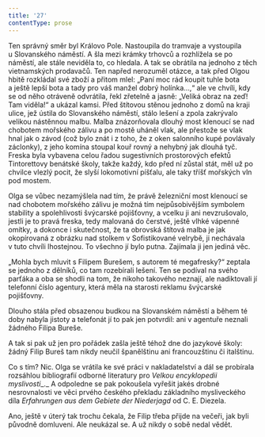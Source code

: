 ```yaml
---
title: '27'
contentType: prose
---
```


<section>

Ten správný směr byl Královo Pole. Nastoupila do tramvaje a vystoupila u Slovanského náměstí. A šla mezi krámky trhovců a rozhlížela se po náměstí, ale stále neviděla to, co hledala. A tak se obrátila na jednoho z těch vietnamských prodavačů. Ten napřed nerozuměl otázce, a tak před Olgou hbitě rozkládal své zboží a přitom mlel: „Paní moc rád koupit tuhle bota a ještě lepší bota a tady pro váš manžel dobrý holínka…,“ ale ve chvíli, kdy se od něho otráveně odvrátila, řekl zřetelně a jasně: „Veliká obraz na zeď! Tam viděla!“ a ukázal kamsi. Před štítovou stěnou jednoho z domů na kraji ulice, jež ústila do Slovanského náměstí, stálo lešení a zpola zakrývalo velikou nástěnnou malbu. Malba znázorňovala dlouhý most klenoucí se nad chobotem mořského zálivu a po mostě uháněl vlak, ale přestože se vlak hnal jak o závod (což bylo znát i z toho, že z oken salonního kupé povlávaly záclonky), z jeho komína stoupal kouř rovný a nehybný jak dlouhá tyč. Freska byla vybavena celou řadou sugestivních prostorových efektů Tintorettovy benátské školy, takže každý, kdo před ní zůstal stát, měl už po chvilce vlezlý pocit, že slyší lokomotivní píšťalu, ale taky tříšť mořských vln pod mostem.

Olga se vůbec nezamýšlela nad tím, že právě železniční most klenoucí se nad chobotem mořského zálivu je možná tím nejpůsobivějším symbolem stability a spolehlivosti švýcarské pojišťovny, a vcelku ji ani nevzrušovalo, jestli je to pravá freska, tedy malovaná do čerstvé, ještě vlhké vápenné omítky, a dokonce i skutečnost, že ta obrovská štítová malba je jak okopírovaná z obrázku nad stolkem v Sofistikované velrybě, ji nechávala v tuto chvíli lhostejnou. To všechno jí bylo putna. Zajímala ji jen jediná věc.

„Mohla bych mluvit s Filipem Burešem, s autorem té megafresky?“ zeptala se jednoho z dělníků, co tam rozebírali lešení. Ten se podíval na svého parťáka a oba se shodli na tom, že nikoho takového neznají, ale nadiktovali jí telefonní číslo agentury, která měla na starosti reklamu švýcarské pojišťovny.

Dlouho stála před obsazenou budkou na Slovanském náměstí a během té doby nabyla jistoty a telefonát jí to pak jen potvrdil: ani v agentuře neznali žádného Filipa Bureše.

A tak si pak už jen pro pořádek zašla ještě téhož dne do jazykové školy: žádný Filip Bureš tam nikdy neučil španělštinu ani francouzštinu či italštinu.

</section>

<section>

Co s tím? Nic. Olga se vrátila ke své práci v nakladatelství a dál se probírala rozsáhlou bibliografií odborné literatury pro _Velkou encyklopedii myslivosti__._ A odpoledne se pak pokoušela vyřešit jakés drobné nesrovnalosti ve věci prvého českého překladu základního mysliveckého díla _Erfahrungen aus dem Gebiete der Niederjagd_ od C. E. Diezela.

Ano, ještě v úterý tak trochu čekala, že Filip třeba přijde na večeři, jak byli původně domluveni. Ale neukázal se. A už nikdy o sobě nedal vědět.

</section>
